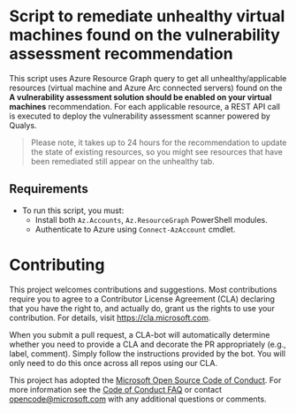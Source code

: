 # Script to remediate unhealthy virtual machines found on the vulnerability assessment recommendation

This script uses Azure Resource Graph query to get all unhealthy/applicable resources (virtual machine and Azure Arc connected servers) found on the **A vulnerability assessment solution should be enabled on your virtual machines** recommendation.
For each applicable resource, a REST API call is executed to deploy the vulnerability assessment scanner powered by Qualys.

> Please note, it takes up to 24 hours for the recommendation to update the state of existing resources, so you might see resources that have been remediated still appear on the unhealthy tab.

## Requirements

- To run this script, you must:
  - Install both `Az.Accounts`, `Az.ResourceGraph` PowerShell modules.
  - Authenticate to Azure using `Connect-AzAccount` cmdlet.

# Contributing

This project welcomes contributions and suggestions.  Most contributions require you to agree to a
Contributor License Agreement (CLA) declaring that you have the right to, and actually do, grant us
the rights to use your contribution. For details, visit https://cla.microsoft.com.

When you submit a pull request, a CLA-bot will automatically determine whether you need to provide
a CLA and decorate the PR appropriately (e.g., label, comment). Simply follow the instructions
provided by the bot. You will only need to do this once across all repos using our CLA.

This project has adopted the [Microsoft Open Source Code of Conduct](https://opensource.microsoft.com/codeofconduct/).
For more information see the [Code of Conduct FAQ](https://opensource.microsoft.com/codeofconduct/faq/) or
contact [opencode@microsoft.com](mailto:opencode@microsoft.com) with any additional questions or comments.